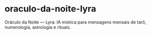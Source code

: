 # oraculo-da-noite-lyra
Oráculo da Noite — Lyra: IA mística para mensagens mensais de tarô, numerologia, astrologia e rituais.

